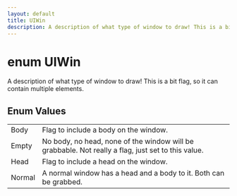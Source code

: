 ```yaml
---
layout: default
title: UIWin
description: A description of what type of window to draw! This is a bit flag, so it can contain multiple elements.
---
```

# enum UIWin

A description of what type of window to draw! This is a bit
flag, so it can contain multiple elements.




## Enum Values

|  |  |
|--|--|
|Body|Flag to include a body on the window.|
|Empty|No body, no head, none of the window will be grabbable. Not really a flag, just set to this value.|
|Head|Flag to include a head on the window.|
|Normal|A normal window has a head and a body to it. Both can be grabbed.|


